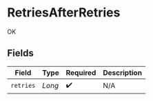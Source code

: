 # RetriesAfterRetries

OK


## Fields

| Field              | Type               | Required           | Description        |
| ------------------ | ------------------ | ------------------ | ------------------ |
| `retries`          | *Long*             | :heavy_check_mark: | N/A                |
